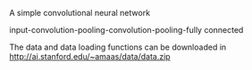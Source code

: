 A simple convolutional neural network

input-convolution-pooling-convolution-pooling-fully connected

The data and data loading functions can be downloaded in http://ai.stanford.edu/~amaas/data/data.zip
